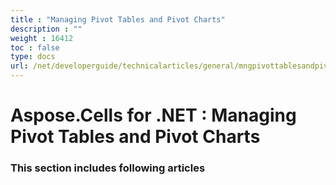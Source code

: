 ```yaml
---
title : "Managing Pivot Tables and Pivot Charts" 
description : "" 
weight : 16412 
toc : false
type: docs
url: /net/developerguide/technicalarticles/general/mngpivottablesandpivotcharts/
---
```


# Aspose.Cells for .NET : Managing Pivot Tables and Pivot Charts


### This section includes following articles

           

